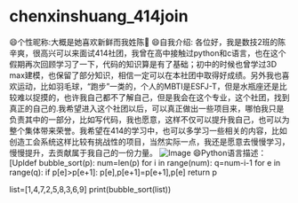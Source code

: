 # chenxinshuang_414join
😄个性昵称:大概是她喜欢新鲜而我姓陈💎
😄自我介绍:
各位好，我是数技2班的陈辛爽，很高兴可以来面试414社团，我曾在高中接触过python和c语言，也在这个假期再次回顾学习了一下，代码的知识算是有了基础；初中的时候也曾学过3D max建模，也保留了部分知识，相信一定可以在本社团中取得好成绩。另外我也喜欢运动，比如羽毛球，“跑步”一类的，个人的MBTI是ESFJ-T，但是水瓶座还是比较难以捉摸的，也许我自己都不了解自己，但是我会在这个专业，这个社团，找到真正的自己的.我希望进入这个社团以后，可以真正做出一些项目来，哪怕我只是负责其中的一部分，比如写代码，我也愿意，这样不仅可以提升我自己，也可以为整个集体带来荣誉。我希望在414的学习中，也可以多学习一些相关的内容，比如创造工会系统这样比较有挑战性的项目，当然实际一点，我还是愿意去慢慢学习，慢慢提升，去贡献属于我自己的一份力量。
![Image](https://github.com/user-attachments/assets/45bc7637-b2df-451c-9c3c-bb54049963d5)
😄Python语言描述：
[Upldef bubble_sort(p):
    num=len(p)
    for i in range(num):
        q=num-i-1
        for e in range(q):
            if p[e]>p[e+1]:
                p[e],p[e+1]=p[e+1],p[e]
    return p

list=[1,4,7,2,5,8,3,6,9]
print(bubble_sort(list))

